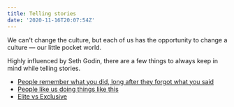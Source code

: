 ```yaml
---
title: Telling stories
date: '2020-11-16T20:07:54Z'
---
```


We can't change the culture, but each of us has the opportunity to change a culture — our little pocket world.

Highly influenced by Seth Godin, there are a few things to always keep in mind while telling stories.

- [People remember what you did, long after they forgot what you said](./people-remember-what-you-did.md)
- [People like us doing things like this](./people-like-us.md)
- [Elite vs Exclusive](./elite-vs-exclusive.md)

